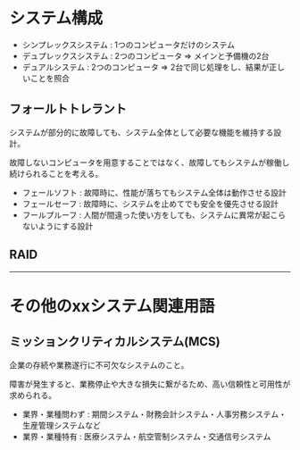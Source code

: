 # システム構成

- シンプレックスシステム : 1つのコンピュータだけのシステム
- デュプレックスシステム : 2つのコンピュータ => メインと予備機の2台
- デュアルシステム : 2つのコンピュータ => 2台で同じ処理をし、結果が正しいことを照合

## フォールトトレラント

システムが部分的に故障しても、システム全体として必要な機能を維持する設計。

故障しないコンピュータを用意することではなく、故障してもシステムが稼働し続けられることを考える。

- フェールソフト : 故障時に、性能が落ちてもシステム全体は動作させる設計
- フェールセーフ : 故障時に、システムを止めてでも安全を優先させる設計
- フールプルーフ : 人間が間違った使い方をしても、システムに異常が起こらないようにする設計

## RAID


---

# その他のxxシステム関連用語

## ミッションクリティカルシステム(MCS)

企業の存続や業務遂行に不可欠なシステムのこと。

障害が発生すると、業務停止や大きな損失に繋がるため、高い信頼性と可用性が求められる。

- 業界・業種問わず : 期間システム・財務会計システム・人事労務システム・生産管理システムなど
- 業界・業種特有 : 医療システム・航空管制システム・交通信号システム

